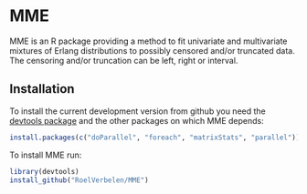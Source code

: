 MME
===

MME is an R package providing a method to fit univariate and multivariate mixtures of Erlang distributions to possibly censored and/or truncated data. The censoring and/or truncation can be left, right or interval.

Installation
------------

To install the current development version from github you need the [devtools package](http://cran.r-project.org/web/packages/devtools/index.html) and the other packages on which MME depends:

``` r
install.packages(c("doParallel", "foreach", "matrixStats", "parallel"))
```

To install MME run:

``` r
library(devtools)
install_github("RoelVerbelen/MME")
```
